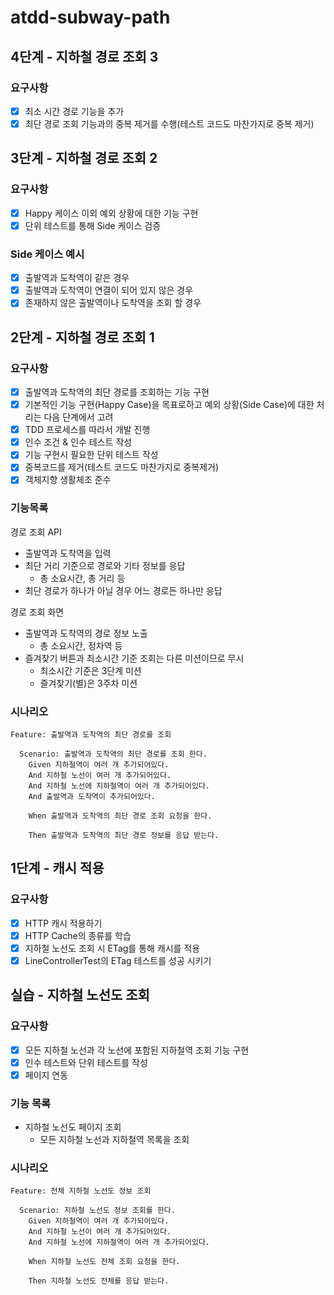 # atdd-subway-path

## 4단계 - 지하철 경로 조회 3

### 요구사항

- [x] 최소 시간 경로 기능을 추가
- [x] 최단 경로 조회 기능과의 중복 제거를 수행(테스트 코드도 마찬가지로 중복 제거)

## 3단계 - 지하철 경로 조회 2

### 요구사항

- [x] Happy 케이스 이외 예외 상황에 대한 기능 구현
- [x] 단위 테스트를 통해 Side 케이스 검증
    
### Side 케이스 예시

- [x] 출발역과 도착역이 같은 경우
- [x] 출발역과 도착역이 연결이 되어 있지 않은 경우
- [x] 존재하지 않은 출발역이나 도착역을 조회 할 경우

## 2단계 - 지하철 경로 조회 1

### 요구사항

- [x] 출발역과 도착역의 최단 경로를 조회하는 기능 구현
- [x] 기본적인 기능 구현(Happy Case)을 목표로하고 예외 상황(Side Case)에 대한 처리는 다음 단계에서 고려
- [x] TDD 프로세스를 따라서 개발 진행
- [x] 인수 조건 & 인수 테스트 작성
- [x] 기능 구현시 필요한 단위 테스트 작성
- [x] 중복코드를 제거(테스트 코드도 마찬가지로 중복제거)
- [x] 객체지향 생활체조 준수

### 기능목록

경로 조회 API
- 출발역과 도착역을 입력
- 최단 거리 기준으로 경로와 기타 정보를 응답
    - 총 소요시간, 총 거리 등
- 최단 경로가 하나가 아닐 경우 어느 경로든 하나만 응답

경로 조회 화면
- 출발역과 도착역의 경로 정보 노출
    - 총 소요시간, 정차역 등
- 즐겨찾기 버튼과 최소시간 기준 조회는 다른 미션이므로 무시
    - 최소시간 기준은 3단계 미션
    - 즐겨찾기(별)은 3주차 미션

### 시나리오

```gherkin
Feature: 출발역과 도착역의 최단 경로를 조회

  Scenario: 출발역과 도착역의 최단 경로를 조회 한다.
    Given 지하철역이 여러 개 추가되어있다.
    And 지하철 노선이 여러 개 추가되어있다.
    And 지하철 노선에 지하철역이 여러 개 추가되어있다.
    And 출발역과 도착역이 추가되어있다.
    
    When 출발역과 도착역의 최단 경로 조회 요청을 한다.
    
    Then 출발역과 도착역의 최단 경로 정보를 응답 받는다.
```

## 1단계 - 캐시 적용

### 요구사항

- [x] HTTP 캐시 적용하기
- [x] HTTP Cache의 종류를 학습
- [x] 지하철 노선도 조회 시 ETag를 통해 캐시를 적용
- [x] LineControllerTest의 ETag 테스트를 성공 시키기

## 실습 - 지하철 노선도 조회

### 요구사항

- [x] 모든 지하철 노선과 각 노선에 포함된 지하철역 조회 기능 구현
- [x] 인수 테스트와 단위 테스트를 작성
- [x] 페이지 연동

### 기능 목록

- 지하철 노선도 페이지 조회
  - 모든 지하철 노선과 지하철역 목록을 조회

### 시나리오

```gherkin
Feature: 전체 지하철 노선도 정보 조회

  Scenario: 지하철 노선도 정보 조회를 한다.
    Given 지하철역이 여러 개 추가되어있다.
    And 지하철 노선이 여러 개 추가되어있다.
    And 지하철 노선에 지하철역이 여러 개 추가되어있다.
    
    When 지하철 노선도 전체 조회 요청을 한다.
    
    Then 지하철 노선도 전체를 응답 받는다.
```
